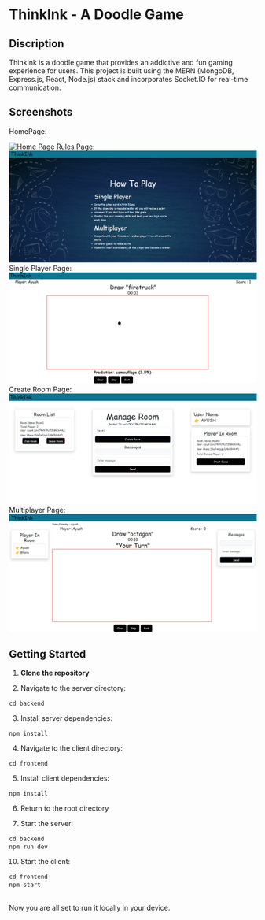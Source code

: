 # ThinkInk - A Doodle Game

<h2>Discription</h2>
<p>ThinkInk is a doodle game that provides an addictive and fun gaming experience for users. This project is built using the MERN (MongoDB, Express.js, React, Node.js) stack and incorporates Socket.IO for real-time communication.
</p> 

<h2>Screenshots</h2>
HomePage: 

![Home Page]([https://github.com/Ayush-Maurya-19/](https://github.com/Ayush-Maurya-19/ThinkInk/blob/main/screenshot/Home%20Page.png))
Rules Page:
![Rules Page](https://github.com/Ayush-Maurya-19/ThinkInk/blob/main/screenshot/Rules%20Page.png)
Single Player Page:
![Single Player Page](https://github.com/Ayush-Maurya-19/ThinkInk/blob/main/screenshot/SinglePlayer.png)
Create Room Page:
![Create Room](https://github.com/Ayush-Maurya-19/ThinkInk/blob/main/screenshot/CreateRoom.png)
Multiplayer Page:
![Multiplayer page](https://github.com/Ayush-Maurya-19/ThinkInk/blob/main/screenshot/MultiPlayer.png)

<h2>Getting Started</h2>
<ol dir="auto">
<li>
<p dir="auto"><strong>Clone the repository</strong></p>
</li>
<li>
<p dir="auto">Navigate to the server directory:</p>
</li>
</ol>
<div class="snippet-clipboard-content notranslate position-relative overflow-auto" data-snippet-clipboard-copy-content="cd backend"><pre class="notranslate"><code>cd backend
</code></pre></div>
<ol start="3" dir="auto">
<li>Install server dependencies:</li>
</ol>
<div class="snippet-clipboard-content notranslate position-relative overflow-auto" data-snippet-clipboard-copy-content="npm install"><pre class="notranslate"><code>npm install
</code></pre></div>
<ol start="4" dir="auto">
<li>Navigate to the client directory:</li>
</ol>
<div class="snippet-clipboard-content notranslate position-relative overflow-auto" data-snippet-clipboard-copy-content="cd ../frontend"><pre class="notranslate"><code>cd frontend
</code></pre></div>
<ol start="5" dir="auto">
<li>Install client dependencies:</li>
</ol>
<div class="snippet-clipboard-content notranslate position-relative overflow-auto" data-snippet-clipboard-copy-content="npm install"><pre class="notranslate"><code>npm install
</code></pre></div>
<ol start="6" dir="auto">
<li>Return to the root directory</li>
<li>
  <p dir="auto">Start the server:</p>
</li>
</ol>
<div class="snippet-clipboard-content notranslate position-relative overflow-auto" data-snippet-clipboard-copy-content="cd backend
npm run dev"><pre class="notranslate"><code>cd backend
npm run dev
</code></pre></div>
<ol start="10" dir="auto">
<li>Start the client:</li>
</ol>
<div class="snippet-clipboard-content notranslate position-relative overflow-auto" data-snippet-clipboard-copy-content="cd frontend
npm start"><pre class="notranslate"><code>cd frontend
npm start
</code></pre></div>
<br/>
Now you are all set to run it locally in your device. 


